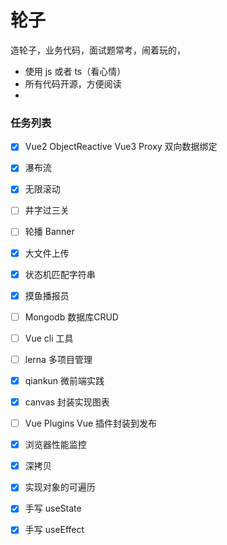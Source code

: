 # 轮子
造轮子，业务代码，面试题常考，闹着玩的，

* 使用 js 或者 ts（看心情）
* 所有代码开源，方便阅读
* 

### 任务列表

* [x] Vue2 ObjectReactive Vue3 Proxy 双向数据绑定
* [x] 瀑布流
* [x] 无限滚动
* [ ] 井字过三关
* [ ] 轮播 Banner
* [x] 大文件上传
* [x] 状态机匹配字符串
* [x] 摸鱼播报员
* [ ] Mongodb 数据库CRUD
* [ ] Vue cli 工具
* [ ] lerna 多项目管理
* [x] qiankun 微前端实践
* [x] canvas 封装实现图表
* [ ] Vue Plugins Vue 插件封装到发布
* [x] 浏览器性能监控
* [x] 深拷贝
* [x] 实现对象的可遍历
* [x] 手写 useState
* [x] 手写 useEffect



